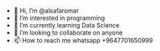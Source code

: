 - 👋 Hi, I’m @alsafaromar
- 👀 I’m interested in programming
- 🌱 I’m currently learning Data Science
- 💞️ I’m looking to collaborate on anyone
- 📫 How to reach me whatsapp +9647701650999

<!---
alsafaromar/alsafaromar is a ✨ special ✨ repository because its `README.md` (this file) appears on your GitHub profile.
You can click the Preview link to take a look at your changes.
--->
